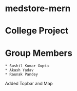 # medstore-mern
# College Project
# Group Members
    * Sushil Kumar Gupta
    * Akash Yadav
    * Raunak Pandey
Added Topbar and Map
